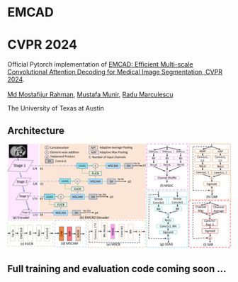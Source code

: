 # EMCAD
# CVPR 2024

Official Pytorch implementation of [EMCAD: Efficient Multi-scale Convolutional Attention Decoding for Medical Image Segmentation, CVPR 2024](https://arxiv.org/abs/2405.06880).  
<br>
[Md Mostafijur Rahman](https://github.com/mostafij-rahman), [Mustafa Munir](https://github.com/mmunir127), [Radu Marculescu](https://radum.ece.utexas.edu/)
<p>The University of Texas at Austin</p>

## Architecture

<p align="center">
<img src="EMCAD_architecture.jpg" width=100% height=40% 
class="center">
</p>

## Full training and evaluation code coming soon ...
